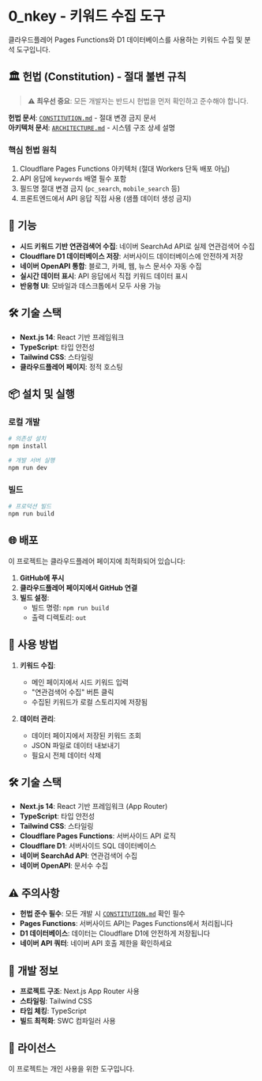 # 0_nkey - 키워드 수집 도구

클라우드플레어 Pages Functions와 D1 데이터베이스를 사용하는 키워드 수집 및 분석 도구입니다.

## 🏛️ 헌법 (Constitution) - 절대 불변 규칙

> **⚠️ 최우선 중요**: 모든 개발자는 반드시 헌법을 먼저 확인하고 준수해야 합니다.

**헌법 문서**: [`CONSTITUTION.md`](./CONSTITUTION.md) - 절대 변경 금지 문서  
**아키텍처 문서**: [`ARCHITECTURE.md`](./ARCHITECTURE.md) - 시스템 구조 상세 설명

### 핵심 헌법 원칙
1. Cloudflare Pages Functions 아키텍처 (절대 Workers 단독 배포 아님)
2. API 응답에 `keywords` 배열 필수 포함
3. 필드명 절대 변경 금지 (`pc_search`, `mobile_search` 등)
4. 프론트엔드에서 API 응답 직접 사용 (샘플 데이터 생성 금지)

## 🚀 기능

- **시드 키워드 기반 연관검색어 수집**: 네이버 SearchAd API로 실제 연관검색어 수집
- **Cloudflare D1 데이터베이스 저장**: 서버사이드 데이터베이스에 안전하게 저장
- **네이버 OpenAPI 통합**: 블로그, 카페, 웹, 뉴스 문서수 자동 수집
- **실시간 데이터 표시**: API 응답에서 직접 키워드 데이터 표시
- **반응형 UI**: 모바일과 데스크톱에서 모두 사용 가능

## 🛠️ 기술 스택

- **Next.js 14**: React 기반 프레임워크
- **TypeScript**: 타입 안전성
- **Tailwind CSS**: 스타일링
- **클라우드플레어 페이지**: 정적 호스팅

## 📦 설치 및 실행

### 로컬 개발

```bash
# 의존성 설치
npm install

# 개발 서버 실행
npm run dev
```

### 빌드

```bash
# 프로덕션 빌드
npm run build
```

## 🌐 배포

이 프로젝트는 클라우드플레어 페이지에 최적화되어 있습니다:

1. **GitHub에 푸시**
2. **클라우드플레어 페이지에서 GitHub 연결**
3. **빌드 설정**:
   - 빌드 명령: `npm run build`
   - 출력 디렉토리: `out`

## 📱 사용 방법

1. **키워드 수집**:
   - 메인 페이지에서 시드 키워드 입력
   - "연관검색어 수집" 버튼 클릭
   - 수집된 키워드가 로컬 스토리지에 저장됨

2. **데이터 관리**:
   - 데이터 페이지에서 저장된 키워드 조회
   - JSON 파일로 데이터 내보내기
   - 필요시 전체 데이터 삭제

## 🛠️ 기술 스택

- **Next.js 14**: React 기반 프레임워크 (App Router)
- **TypeScript**: 타입 안전성
- **Tailwind CSS**: 스타일링
- **Cloudflare Pages Functions**: 서버사이드 API 로직
- **Cloudflare D1**: 서버사이드 SQL 데이터베이스
- **네이버 SearchAd API**: 연관검색어 수집
- **네이버 OpenAPI**: 문서수 수집

## ⚠️ 주의사항

- **헌법 준수 필수**: 모든 개발 시 [`CONSTITUTION.md`](./CONSTITUTION.md) 확인 필수
- **Pages Functions**: 서버사이드 API는 Pages Functions에서 처리됩니다
- **D1 데이터베이스**: 데이터는 Cloudflare D1에 안전하게 저장됩니다
- **네이버 API 쿼터**: 네이버 API 호출 제한을 확인하세요

## 🔧 개발 정보

- **프로젝트 구조**: Next.js App Router 사용
- **스타일링**: Tailwind CSS
- **타입 체킹**: TypeScript
- **빌드 최적화**: SWC 컴파일러 사용

## 📄 라이선스

이 프로젝트는 개인 사용을 위한 도구입니다.